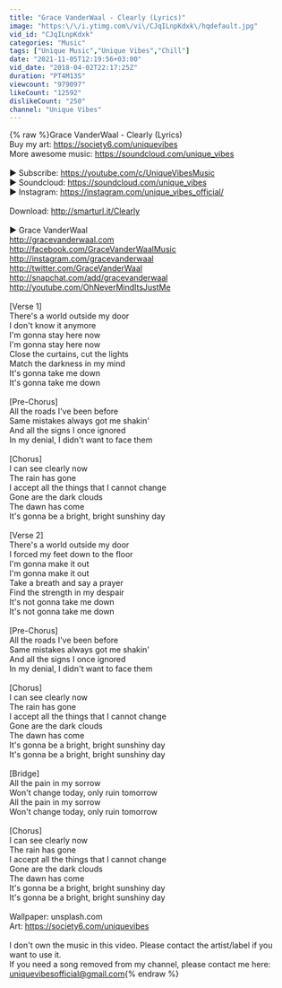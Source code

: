 ```yaml
---
title: "Grace VanderWaal - Clearly (Lyrics)"
image: "https:\/\/i.ytimg.com\/vi\/CJqILnpKdxk\/hqdefault.jpg"
vid_id: "CJqILnpKdxk"
categories: "Music"
tags: ["Unique Music","Unique Vibes","Chill"]
date: "2021-11-05T12:19:56+03:00"
vid_date: "2018-04-02T22:17:25Z"
duration: "PT4M13S"
viewcount: "979097"
likeCount: "12592"
dislikeCount: "250"
channel: "Unique Vibes"
---
```

{% raw %}Grace VanderWaal - Clearly (Lyrics)<br />Buy my art: <a rel="nofollow" target="blank" href="https://society6.com/uniquevibes">https://society6.com/uniquevibes</a><br />More awesome music: <a rel="nofollow" target="blank" href="https://soundcloud.com/unique_vibes">https://soundcloud.com/unique_vibes</a><br /><br />► Subscribe: <a rel="nofollow" target="blank" href="https://youtube.com/c/UniqueVibesMusic">https://youtube.com/c/UniqueVibesMusic</a><br />► Soundcloud: <a rel="nofollow" target="blank" href="https://soundcloud.com/unique_vibes">https://soundcloud.com/unique_vibes</a><br />► Instagram: <a rel="nofollow" target="blank" href="https://instagram.com/unique_vibes_official/">https://instagram.com/unique_vibes_official/</a><br /><br />Download: <a rel="nofollow" target="blank" href="http://smarturl.it/Clearly">http://smarturl.it/Clearly</a><br /><br />► Grace VanderWaal <br /><a rel="nofollow" target="blank" href="http://gracevanderwaal.com">http://gracevanderwaal.com</a><br /><a rel="nofollow" target="blank" href="http://facebook.com/GraceVanderWaalMusic">http://facebook.com/GraceVanderWaalMusic</a><br /><a rel="nofollow" target="blank" href="http://instagram.com/gracevanderwaal">http://instagram.com/gracevanderwaal</a><br /><a rel="nofollow" target="blank" href="http://twitter.com/GraceVanderWaal">http://twitter.com/GraceVanderWaal</a><br /><a rel="nofollow" target="blank" href="http://snapchat.com/add/gracevanderwaal">http://snapchat.com/add/gracevanderwaal</a><br /><a rel="nofollow" target="blank" href="http://youtube.com/OhNeverMindItsJustMe">http://youtube.com/OhNeverMindItsJustMe</a><br /><br />[Verse 1]<br />There's a world outside my door<br />I don't know it anymore<br />I'm gonna stay here now<br />I'm gonna stay here now<br />Close the curtains, cut the lights<br />Match the darkness in my mind<br />It's gonna take me down<br />It's gonna take me down<br /><br />[Pre-Chorus]<br />All the roads I've been before<br />Same mistakes always got me shakin'<br />And all the signs I once ignored<br />In my denial, I didn't want to face them<br /><br />[Chorus]<br />I can see clearly now<br />The rain has gone<br />I accept all the things that I cannot change<br />Gone are the dark clouds<br />The dawn has come<br />It's gonna be a bright, bright sunshiny day<br /><br />[Verse 2]<br />There's a world outside my door<br />I forced my feet down to the floor<br />I'm gonna make it out<br />I'm gonna make it out<br />Take a breath and say a prayer<br />Find the strength in my despair<br />It's not gonna take me down<br />It's not gonna take me down<br /><br />[Pre-Chorus]<br />All the roads I've been before<br />Same mistakes always got me shakin'<br />And all the signs I once ignored<br />In my denial, I didn't want to face them<br /><br />[Chorus]<br />I can see clearly now<br />The rain has gone<br />I accept all the things that I cannot change<br />Gone are the dark clouds<br />The dawn has come<br />It's gonna be a bright, bright sunshiny day<br />It's gonna be a bright, bright sunshiny day<br /><br />[Bridge]<br />All the pain in my sorrow<br />Won't change today, only ruin tomorrow<br />All the pain in my sorrow<br />Won't change today, only ruin tomorrow<br /><br />[Chorus]<br />I can see clearly now<br />The rain has gone<br />I accept all the things that I cannot change<br />Gone are the dark clouds<br />The dawn has come<br />It's gonna be a bright, bright sunshiny day<br />It's gonna be a bright, bright sunshiny day<br /><br />Wallpaper: unsplash.com<br />Art: <a rel="nofollow" target="blank" href="https://society6.com/uniquevibes">https://society6.com/uniquevibes</a><br /><br />I don't own the music in this video. Please contact the artist/label if you want to use it.<br />If you need a song removed from my channel, please contact me here: <br />uniquevibesofficial@gmail.com{% endraw %}
